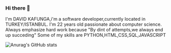 ### Hi there 👋
I'm DAVID KAFUNGA,i'm a software developer,currently located in TURKEY/ISTANBUL.
I'm 22 years old passionate about computer science.
Always emphasize hard work because "By dint of attempts,we always end up succeding"
Some of my skills are PYTHON,HTML,CSS,SQL,JAVASCRIPT

![Anurag's GitHub stats](https://github-readme-stats.vercel.app/api?username=david&show_icons=true&bg_color=00000000)
